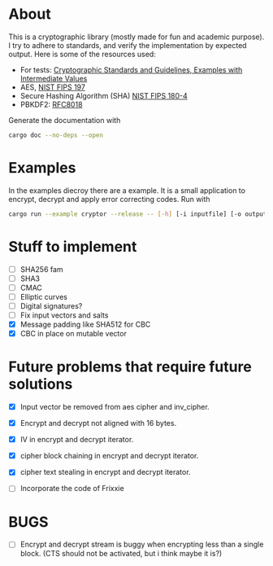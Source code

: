 # About

This is a cryptographic library (mostly made for fun and academic purpose).
I try to adhere to standards, and verify the implementation by expected output.
Here is some of the resources used:

 - For tests: [Cryptographic Standards and Guidelines, Examples with Intermediate Values](https://csrc.nist.gov/projects/cryptographic-standards-and-guidelines/example-values)
 - AES, [NIST FIPS 197](https://csrc.nist.gov/publications/detail/fips/197/final)
 - Secure Hashing Algorithm (SHA) [NIST FIPS 180-4](https://csrc.nist.gov/publications/detail/fips/180/4/final)
 - PBKDF2: [RFC8018](https://tools.ietf.org/html/rfc8018)
 
Generate the documentation with

```bash
cargo doc --no-deps --open
```

# Examples

In the examples diecroy there are a example.
It is a small application to encrypt, decrypt and apply error correcting codes.
Run with

```bash
cargo run --example cryptor --release -- [-h] [-i inputfile] [-o outputfile] [-p password] encrypt|decrypt
```

# Stuff to implement

 - [ ] SHA256 fam
 - [ ] SHA3
 - [ ] CMAC
 - [ ] Elliptic curves
 - [ ] Digital signatures?
 - [ ] Fix input vectors and salts
 - [x] Message padding like SHA512 for CBC
 - [x] CBC in place on mutable vector

# Future problems that require future solutions

 - [x] Input vector be removed from aes cipher and inv_cipher.
 - [x] Encrypt and decrypt not aligned with 16 bytes.
 - [x] IV in encrypt and decrypt iterator.
 - [x] cipher block chaining in encrypt and decrypt iterator.
 - [x] cipher text stealing in encrypt and decrypt iterator.

 - [ ] Incorporate the code of Frixxie

# BUGS

 - [ ] Encrypt and decrypt stream is buggy when encrypting less than a single block. (CTS should not be activated, but i think maybe it is?)
